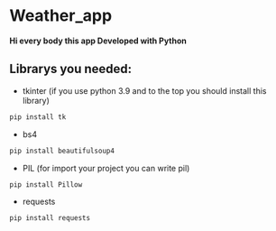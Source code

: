 # Weather_app

**Hi every body this app Developed with Python**

## Librarys you needed:
* tkinter (if you use python 3.9 and to the top you should install this library)
```bash
pip install tk
```
* bs4
```bash
pip install beautifulsoup4
```

* PIL (for import your project you can write pil)
```bash
pip install Pillow
```

* requests

```bash
pip install requests
```
